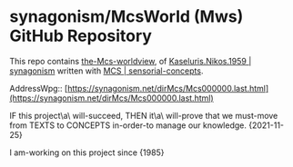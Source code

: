 # synagonism/McsWorld (Mws) GitHub Repository

This repo contains [the-Mcs-worldview](https://synagonism.net/dirMcs/Mcs000000.last.html#idOverview),
of [Kaseluris.Nikos.1959 | synagonism](https://synagonism.net/dirMcs/dirHmn/McsHmn000003.last.html#idOverview)
written with [MCS | sensorial-concepts](https://synagonism.net/dirMcs/dirCor/McsCor000002.last.html#idOverview).

AddressWpg::
[https://synagonism.net/dirMcs/Mcs000000.last.html](https://synagonism.net/dirMcs/Mcs000000.last.html)

IF this project\a\ will-succeed, THEN it\a\ will-prove that we must-move from TEXTS to CONCEPTS in-order-to manage our knowledge. {2021-11-25}

I am-working on this project since {1985}
